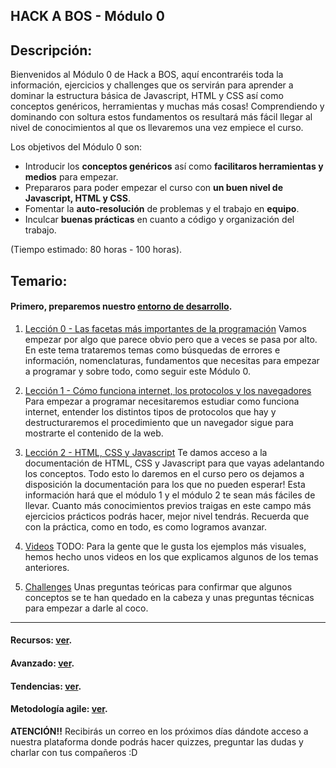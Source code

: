 ## HACK A BOS - Módulo 0

## Descripción:

Bienvenidos al Módulo 0 de Hack a BOS, aquí encontraréis toda la información, ejercicios y challenges que os servirán para aprender a dominar la estructura básica de Javascript, HTML y CSS así como conceptos genéricos, herramientas y muchas más cosas! Comprendiendo y dominando con soltura estos fundamentos os resultará más fácil llegar al nivel de conocimientos al que os llevaremos una vez empiece el curso.

Los objetivos del Módulo 0 son:

- Introducir los **conceptos genéricos** así como **facilitaros herramientas y medios** para empezar.
- Prepararos para poder empezar el curso con **un buen nivel de Javascript, HTML y CSS**.
- Fomentar la **auto-resolución** de problemas y el trabajo en **equipo**.
- Inculcar **buenas prácticas** en cuanto a código y organización del trabajo.

(Tiempo estimado: 80 horas - 100 horas).

## Temario:

#### Primero, preparemos nuestro [entorno de desarrollo](course/setup.md).

1. [Lección 0 - Las facetas más importantes de la programación](./course/lecture00.md)
   Vamos empezar por algo que parece obvio pero que a veces se pasa por alto. En este tema trataremos temas como búsquedas de errores e información, nomenclaturas, fundamentos que necesitas para empezar a programar y sobre todo, como seguir este Módulo 0.

2. [Lección 1 - Cómo funciona internet, los protocolos y los navegadores](./course/lecture01.md)
   Para empezar a programar necesitaremos estudiar como funciona internet, entender los distintos tipos de protocolos que hay y destructuraremos el procedimiento que un navegador sigue para mostrarte el contenido de la web.

3. [Lección 2 - HTML, CSS y Javascript](./course/lecture02.md)
   Te damos acceso a la documentación de HTML, CSS y Javascript para que vayas adelantando los conceptos. Todo esto lo daremos en el curso pero os dejamos a disposición la documentación para los que no pueden esperar! Esta información hará que el módulo 1 y el módulo 2 te sean más fáciles de llevar. Cuanto más conocimientos previos traigas en este campo más ejercicios prácticos podrás hacer, mejor nivel tendrás. Recuerda que con la práctica, como en todo, es como logramos avanzar.

4. [Videos](./course/lecture03.md)
   TODO: Para la gente que le gusta los ejemplos más visuales, hemos hecho unos videos en los que explicamos algunos de los temas anteriores.

5. [Challenges](./course/challenges/README.md)
   Unas preguntas teóricas para confirmar que algunos conceptos se te han quedado en la cabeza y unas preguntas técnicas para empezar a darle al coco.

---

#### Recursos: [ver](course/resources.md).

#### Avanzado: [ver](course/advanced.md).

#### Tendencias: [ver](extra/trends.md).

#### Metodología agile: [ver](extra/agile.md).

**ATENCIÓN!!** Recibirás un correo en los próximos días dándote acceso a nuestra plataforma donde podrás hacer quizzes, preguntar las dudas y charlar con tus compañeros :D
